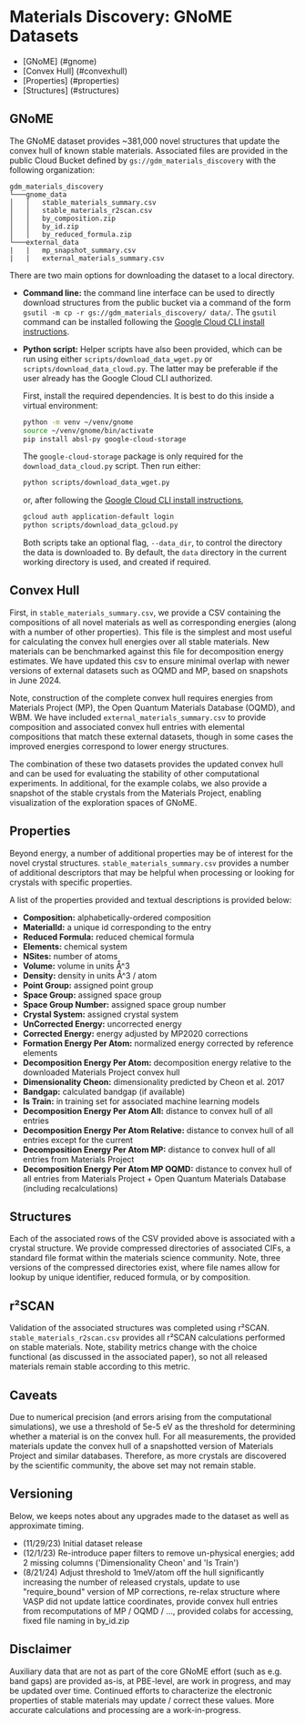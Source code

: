 # Materials Discovery: GNoME Datasets

* [GNoME] (#gnome)
* [Convex Hull] (#convexhull)
* [Properties] (#properties)
* [Structures] (#structures)

## GNoME

The GNoME dataset provides ~381,000 novel structures that update the convex hull of known stable materials. Associated files are provided in the public Cloud Bucket defined by ```gs://gdm_materials_discovery``` with the following organization:

```
gdm_materials_discovery
└───gnome_data
│   │   stable_materials_summary.csv
│   │   stable_materials_r2scan.csv
│   │   by_composition.zip
│   │   by_id.zip
│   │   by_reduced_formula.zip
└───external_data
|   |   mp_snapshot_summary.csv
|   |   external_materials_summary.csv
```

There are two main options for downloading the dataset to a local directory.

* **Command line:** the command line interface can be used to directly download structures from the public bucket via a command of the form ```gsutil -m cp -r gs://gdm_materials_discovery/ data/```. The ```gsutil``` command can be installed following the [Google Cloud CLI install instructions](https://cloud.google.com/sdk/docs/install).
* **Python script:** Helper scripts have also been provided, which can be run using either `scripts/download_data_wget.py` or `scripts/download_data_cloud.py`. The latter may be preferable if the user already has the Google Cloud CLI authorized.

  First, install the required dependencies. It is best to do this inside a virtual environment:

  ```bash
  python -m venv ~/venv/gnome
  source ~/venv/gnome/bin/activate
  pip install absl-py google-cloud-storage
  ```

  The `google-cloud-storage` package is only required for the
  `download_data_cloud.py` script. Then run either:

  ```bash
  python scripts/download_data_wget.py
  ```

  or, after following the [Google Cloud CLI install instructions](https://cloud.google.com/sdk/docs/install),

  ```bash
  gcloud auth application-default login
  python scripts/download_data_gcloud.py
  ```

  Both scripts take an optional flag, `--data_dir`, to control the directory
  the data is downloaded to. By default, the `data` directory in the current
  working directory is used, and created if required.

## Convex Hull

First, in ```stable_materials_summary.csv```, we provide a CSV containing the compositions of all novel materials as well as 
corresponding energies (along with a number of other properties). This file is the simplest and most useful for calculating the convex hull energies over all stable materials. New materials can be benchmarked against this file for decomposition energy estimates. We have updated this csv to ensure minimal overlap with newer versions of external datasets such as OQMD and MP, based on snapshots in June 2024.

Note, construction of the complete convex hull requires energies from Materials Project (MP), the Open Quantum Materials Database (OQMD), and WBM. We have
included ```external_materials_summary.csv``` to provide composition and associated convex hull entries with elemental compositions that match these external datasets, though in some cases the improved energies correspond to lower energy structures.

The combination of these two datasets provides the updated convex hull and can be used for evaluating the stability of other computational experiments. In additional, for the example colabs, we also provide a snapshot of the stable crystals from the Materials Project, enabling visualization of the exploration spaces of GNoME.

## Properties

Beyond energy, a number of additional properties may be of interest for the novel crystal structures. ```stable_materials_summary.csv``` provides a number of additional descriptors that may be helpful when processing or looking for crystals with specific properties.

A list of the properties provided and textual descriptions is provided below:

* **Composition:** alphabetically-ordered composition
* **MaterialId:** a unique id corresponding to the entry
* **Reduced Formula:** reduced chemical formula
* **Elements:** chemical system
* **NSites:** number of atoms
* **Volume:** volume in units Å^3
* **Density:** density in units Å^3 / atom
* **Point Group:** assigned point group
* **Space Group:** assigned space group
* **Space Group Number:** assigned space group number
* **Crystal System:** assigned crystal system
* **UnCorrected Energy:** uncorrected energy
* **Corrected Energy:** energy adjusted by MP2020 corrections
* **Formation Energy Per Atom:** normalized energy corrected by reference elements
* **Decomposition Energy Per Atom:** decomposition energy relative to the downloaded Materials Project convex hull
* **Dimensionality Cheon:** dimensionality predicted by Cheon et al. 2017
* **Bandgap:** calculated bandgap (if available)
* **Is Train:** in training set for associated machine learning models
* **Decomposition Energy Per Atom All:** distance to convex hull of all entries
* **Decomposition Energy Per Atom Relative:**
distance to convex hull of all entries except for the current
* **Decomposition Energy Per Atom MP:**
distance to convex hull of all entries from Materials Project
* **Decomposition Energy Per Atom MP OQMD:**
distance to convex hull of all entries from Materials Project + Open Quantum Materials Database (including recalculations)

## Structures

Each of the associated rows of the CSV provided above is associated with a crystal structure. We provide compressed directories of associated CIFs, a standard file format within the materials science community. Note, three versions of the compressed directories exist, where file names allow for lookup by unique identifier, reduced formula, or by composition.

## r²SCAN

Validation of the associated structures was completed using r²SCAN. ```stable_materials_r2scan.csv``` provides all r²SCAN calculations performed on stable materials. Note, stability metrics change with the choice functional (as discussed in the associated paper), so not all released materials remain stable according to this metric.

## Caveats

Due to numerical precision (and errors arising from the computational simulations), we use a threshold of 5e-5 eV as the threshold for determining whether a material is on the convex hull. For all measurements, the provided materials update the convex hull of a snapshotted version of Materials Project and similar databases. Therefore, as more crystals are discovered by the scientific community, the above set may not remain stable.

## Versioning

Below, we keeps notes about any upgrades made to the dataset as well as approximate timing. 

* (11/29/23) Initial dataset release
* (12/1/23) Re-introduce paper filters to remove un-physical energies; add 2 missing columns ('Dimensionality Cheon' and 'Is Train')
* (8/21/24) Adjust threshold to 1meV/atom off the hull significantly increasing the number of released crystals, update to use "require_bound" version of MP corrections, re-relax structure where VASP did not update lattice coordinates, provide convex hull entries from recomputations of MP / OQMD / ..., provided colabs for accessing, fixed file naming in by_id.zip

## Disclaimer

Auxiliary data that are not as part of the core GNoME effort (such as e.g. band gaps) are provided as-is, at PBE-level, are work in progress, and may be updated over time. Continued efforts to characterize the electronic properties of stable materials may update / correct these values. More accurate calculations and processing are a work-in-progress.


